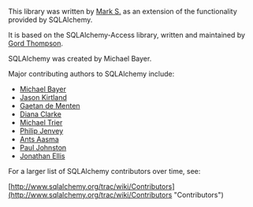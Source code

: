 This library was written by[Mark S.](https://github.com/the-wondersmith) as an extension ofthe functionality provided by SQLAlchemy.It is based on the SQLAlchemy-Access library, written and maintained by[Gord Thompson](https://github.com/gordthompson).SQLAlchemy was created by Michael Bayer.Major contributing authors to SQLAlchemy include:- [Michael Bayer](mike_mp@zzzcomputing.com "Michael Bayer")- [Jason Kirtland](jek@discorporate.us "Jason Kirtland")- [Gaetan de Menten](gdementen@gmail.com "Gaetan de Menten")- [Diana Clarke](diana.joan.clarke@gmail.com "Diana Clarke")- [Michael Trier](mtrier@gmail.com "Michael Trier")- [Philip Jenvey](pjenvey@underboss.org "Philip Jenvey")- [Ants Aasma](ants.aasma@gmail.com "Ants Aasma")- [Paul Johnston](paj@pajhome.org.uk "Paul Johnston")- [Jonathan Ellis](jbellis@gmail.com "Jonathan Ellis")For a larger list of SQLAlchemy contributors over time, see:[http://www.sqlalchemy.org/trac/wiki/Contributors](http://www.sqlalchemy.org/trac/wiki/Contributors "Contributors")